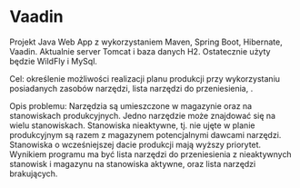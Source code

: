 # Vaadin
Projekt Java Web App z wykorzystaniem Maven, Spring Boot, Hibernate, Vaadin. Aktualnie server Tomcat i baza danych H2. Ostatecznie użyty będzie WildFly i MySql.

Cel: określenie możliwości realizacji planu produkcji przy wykorzystaniu posiadanych zasobów narzędzi, lista narzędzi do przeniesienia, .

Opis problemu:
Narzędzia są umieszczone w magazynie oraz na stanowiskach produkcyjnych. Jedno narzędzie może znajdować się na wielu stanowiskach.
Stanowiska nieaktywne, tj. nie ujęte w planie produkcyjnym są razem z magazynem potencjalnymi dawcami narzędzi. 
Stanowiska o wcześniejszej dacie produkcji mają wyższy priorytet.
Wynikiem programu ma być lista narzędzi do przeniesienia z nieaktywnych stanowisk i magazynu na stanowiska aktywne, oraz lista narzędzi brakujących.
